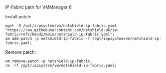 IP-Fabric path for VMManager 6

Install patch:

```
wget -O /opt/ispsystem/vm/netshield-ip-fabric.yaml "https://raw.githubusercontent.com/netshield-uk/ip-fabric/refs/heads/main/netshield-ip-fabric.yaml";
vm add-patch -p netshield-ip-fabric -f /opt/ispsystem/vm/netshield-ip-fabric.yaml;
```

Remove patch:

```
vm remove-patch -p netshield-ip-fabric;
rm -rf /opt/ispsystem/vm/netshield-ip-fabric.yaml;
```
